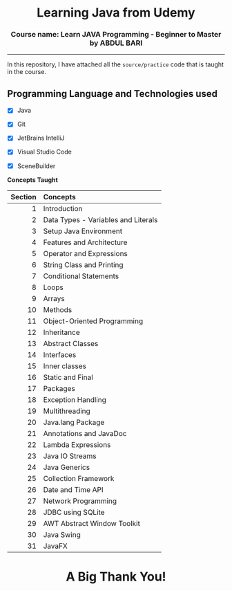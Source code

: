 <!-- # Learning Java from Udemy -->
<div align="center"> <h1>Learning Java from Udemy</h1></div>
<div align="center"> <h3>Course name: Learn JAVA Programming - Beginner to Master by ABDUL BARI</h3></div>

---

In this repository, I have attached all the `source/practice` code that is taught in the course.


## Programming Language and Technologies used
 
 - [x] Java
 - [x] Git
 - [x] JetBrains IntelliJ
 - [x] Visual Studio Code
 - [x] SceneBuilder


**Concepts Taught**

|Section|Concepts                           |
|  ---: |:---                               |
|   1   |Introduction                       |
|   2   |Data Types - Variables and Literals|
|   3   |Setup Java Environment             |
|   4   |Features and Architecture          |
|   5   |Operator and Expressions           |
|   6   |String Class and Printing          |
|   7   |Conditional Statements             |
|   8   |Loops                              |
|   9   |Arrays                             |
|   10  |Methods                            |
|   11  |Object-Oriented Programming        |
|   12  |Inheritance                        |
|   13  |Abstract Classes                   |
|   14  |Interfaces                         |
|   15  |Inner classes                      |
|   16  |Static and Final                   |
|   17  |Packages                           |
|   18  |Exception Handling                 |
|   19  |Multithreading                     |
|   20  |Java.lang Package                  |
|   21  |Annotations and JavaDoc            |
|   22  |Lambda Expressions                 |
|   23  |Java IO Streams                    |
|   24  |Java Generics                      |
|   25  |Collection Framework               |
|   26  |Date and Time API                  |
|   27  |Network Programming                |
|   28  |JDBC using SQLite                  |
|   29  |AWT Abstract Window Toolkit        |
|   30  |Java Swing                         |
|   31  |JavaFX                             |


# <div align="center">**A Big Thank You!**</div>